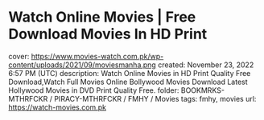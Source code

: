 # Watch Online Movies | Free Download Movies In HD Print

cover: https://www.movies-watch.com.pk/wp-content/uploads/2021/09/moviesmanha.png
created: November 23, 2022 6:57 PM (UTC)
description: Watch Online Movies in HD Print Quality Free Download,Watch Full Movies Online Bollywood Movies Download Latest Hollywood Movies in DVD Print Quality Free.
folder: BOOKMRKS-MTHRFCKR / PIRACY-MTHRFCKR / FMHY / Movies
tags: fmhy, movies
url: https://watch-movies.com.pk